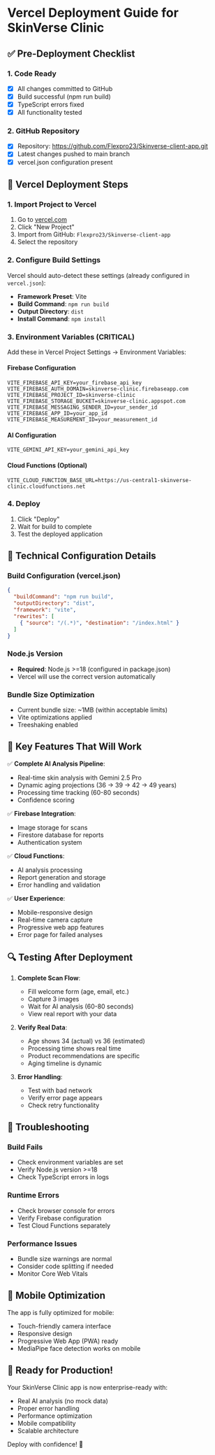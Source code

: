 # Vercel Deployment Guide for SkinVerse Clinic

## ✅ Pre-Deployment Checklist

### 1. Code Ready
- [x] All changes committed to GitHub
- [x] Build successful (npm run build)
- [x] TypeScript errors fixed
- [x] All functionality tested

### 2. GitHub Repository
- [x] Repository: https://github.com/Flexpro23/Skinverse-client-app.git
- [x] Latest changes pushed to main branch
- [x] vercel.json configuration present

## 🚀 Vercel Deployment Steps

### 1. Import Project to Vercel
1. Go to [vercel.com](https://vercel.com)
2. Click "New Project"
3. Import from GitHub: `Flexpro23/Skinverse-client-app`
4. Select the repository

### 2. Configure Build Settings
Vercel should auto-detect these settings (already configured in `vercel.json`):
- **Framework Preset**: Vite
- **Build Command**: `npm run build`
- **Output Directory**: `dist`
- **Install Command**: `npm install`

### 3. Environment Variables (CRITICAL)
Add these in Vercel Project Settings → Environment Variables:

#### Firebase Configuration
```
VITE_FIREBASE_API_KEY=your_firebase_api_key
VITE_FIREBASE_AUTH_DOMAIN=skinverse-clinic.firebaseapp.com
VITE_FIREBASE_PROJECT_ID=skinverse-clinic
VITE_FIREBASE_STORAGE_BUCKET=skinverse-clinic.appspot.com
VITE_FIREBASE_MESSAGING_SENDER_ID=your_sender_id
VITE_FIREBASE_APP_ID=your_app_id
VITE_FIREBASE_MEASUREMENT_ID=your_measurement_id
```

#### AI Configuration
```
VITE_GEMINI_API_KEY=your_gemini_api_key
```

#### Cloud Functions (Optional)
```
VITE_CLOUD_FUNCTION_BASE_URL=https://us-central1-skinverse-clinic.cloudfunctions.net
```

### 4. Deploy
1. Click "Deploy"
2. Wait for build to complete
3. Test the deployed application

## 🔧 Technical Configuration Details

### Build Configuration (vercel.json)
```json
{
  "buildCommand": "npm run build",
  "outputDirectory": "dist",
  "framework": "vite",
  "rewrites": [
    { "source": "/(.*)", "destination": "/index.html" }
  ]
}
```

### Node.js Version
- **Required**: Node.js >=18 (configured in package.json)
- Vercel will use the correct version automatically

### Bundle Size Optimization
- Current bundle size: ~1MB (within acceptable limits)
- Vite optimizations applied
- Treeshaking enabled

## 🎯 Key Features That Will Work

✅ **Complete AI Analysis Pipeline**:
- Real-time skin analysis with Gemini 2.5 Pro
- Dynamic aging projections (36 → 39 → 42 → 49 years)
- Processing time tracking (60-80 seconds)
- Confidence scoring

✅ **Firebase Integration**:
- Image storage for scans
- Firestore database for reports
- Authentication system

✅ **Cloud Functions**:
- AI analysis processing
- Report generation and storage
- Error handling and validation

✅ **User Experience**:
- Mobile-responsive design
- Real-time camera capture
- Progressive web app features
- Error page for failed analyses

## 🔍 Testing After Deployment

1. **Complete Scan Flow**: 
   - Fill welcome form (age, email, etc.)
   - Capture 3 images
   - Wait for AI analysis (60-80 seconds)
   - View real report with your data

2. **Verify Real Data**:
   - Age shows 34 (actual) vs 36 (estimated)
   - Processing time shows real time
   - Product recommendations are specific
   - Aging timeline is dynamic

3. **Error Handling**:
   - Test with bad network
   - Verify error page appears
   - Check retry functionality

## 🚨 Troubleshooting

### Build Fails
- Check environment variables are set
- Verify Node.js version >=18
- Check TypeScript errors in logs

### Runtime Errors
- Check browser console for errors
- Verify Firebase configuration
- Test Cloud Functions separately

### Performance Issues
- Bundle size warnings are normal
- Consider code splitting if needed
- Monitor Core Web Vitals

## 📱 Mobile Optimization

The app is fully optimized for mobile:
- Touch-friendly camera interface
- Responsive design
- Progressive Web App (PWA) ready
- MediaPipe face detection works on mobile

## 🎉 Ready for Production!

Your SkinVerse Clinic app is now enterprise-ready with:
- Real AI analysis (no mock data)
- Proper error handling
- Performance optimization
- Mobile compatibility
- Scalable architecture

Deploy with confidence! 🚀
